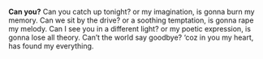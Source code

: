**Can you?**
Can you catch up tonight? or my imagination, is gonna burn my memory. Can we sit by the drive? or a soothing temptation, is gonna rape my melody. Can I see you in a different light? or my poetic expression, is gonna lose all theory. Can’t the world say goodbye? ‘coz in you my heart, has found my everything.
